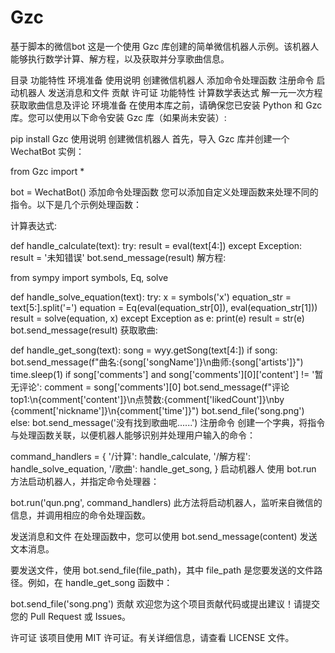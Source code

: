 # Gzc
基于脚本的微信bot
这是一个使用 Gzc 库创建的简单微信机器人示例。该机器人能够执行数学计算、解方程，以及获取并分享歌曲信息。

目录
功能特性
环境准备
使用说明
创建微信机器人
添加命令处理函数
注册命令
启动机器人
发送消息和文件
贡献
许可证
功能特性
计算数学表达式
解一元一次方程
获取歌曲信息及评论
环境准备
在使用本库之前，请确保您已安装 Python 和 Gzc 库。您可以使用以下命令安装 Gzc 库（如果尚未安装）:

pip install Gzc
使用说明
创建微信机器人
首先，导入 Gzc 库并创建一个 WechatBot 实例：

from Gzc import *

bot = WechatBot()
添加命令处理函数
您可以添加自定义处理函数来处理不同的指令。以下是几个示例处理函数：

计算表达式:

def handle_calculate(text):
    try:
        result = eval(text[4:])
    except Exception:
        result = '未知错误'
    bot.send_message(result)
解方程:

from sympy import symbols, Eq, solve

def handle_solve_equation(text):
    try:
        x = symbols('x')
        equation_str = text[5:].split('=')
        equation = Eq(eval(equation_str[0]), eval(equation_str[1]))
        result = solve(equation, x)
    except Exception as e:
        print(e)
        result = str(e)
    bot.send_message(result)
获取歌曲:

def handle_get_song(text):
    song = wyy.getSong(text[4:])
    if song:
        bot.send_message(f"曲名:{song['songName']}\n曲师:{song['artists']}")
        time.sleep(1)
        if song['comments'] and song['comments'][0]['content'] != '暂无评论':
            comment = song['comments'][0]
            bot.send_message(f"评论top1:\n{comment['content']}\n点赞数:{comment['likedCount']}\nby {comment['nickname']}\n{comment['time']}")
            bot.send_file('song.png')
    else:
        bot.send_message('没有找到歌曲呢......')
注册命令
创建一个字典，将指令与处理函数关联，以便机器人能够识别并处理用户输入的命令：

command_handlers = {
    '/计算': handle_calculate,
    '/解方程': handle_solve_equation,
    '/歌曲': handle_get_song,
}
启动机器人
使用 bot.run 方法启动机器人，并指定命令处理器：

bot.run('qun.png', command_handlers)
此方法将启动机器人，监听来自微信的信息，并调用相应的命令处理函数。

发送消息和文件
在处理函数中，您可以使用 bot.send_message(content) 发送文本消息。

要发送文件，使用 bot.send_file(file_path)，其中 file_path 是您要发送的文件路径。例如，在 handle_get_song 函数中：

bot.send_file('song.png')
贡献
欢迎您为这个项目贡献代码或提出建议！请提交您的 Pull Request 或 Issues。

许可证
该项目使用 MIT 许可证。有关详细信息，请查看 LICENSE 文件。
